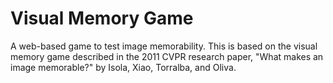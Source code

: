 Visual Memory Game
==================

A web-based game to test image memorability.  This is based on the visual memory game described in the 2011 CVPR research paper, "What makes an image memorable?" by Isola, Xiao, Torralba, and Oliva.